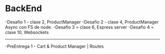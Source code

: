 ﻿# BackEnd

-Desafio 1 - clase 2, ProductManager
-Desafio 2 - clase 4, ProductManager Async con FS de node.
-Desafio 3 = clase 6, Express server
-Desafio 4 = clase 10, Websockets

---------------------------------------------------------------

-PreEntrega 1 - Cart & Product Manager | Routes
